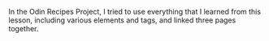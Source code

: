 In the Odin Recipes Project, I tried to use everything that I learned from this lesson, including various elements and tags, and linked three pages together.